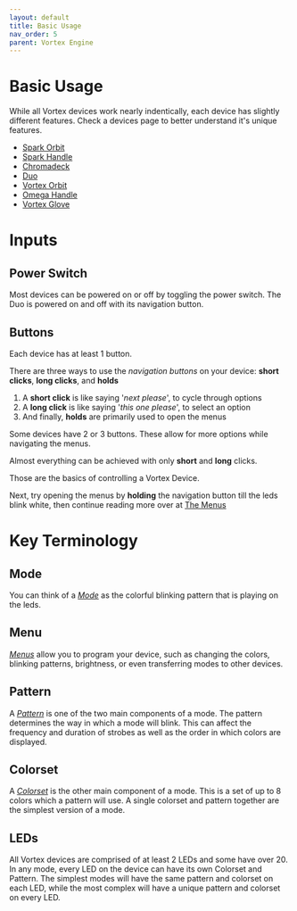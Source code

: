 ```yaml
---
layout: default
title: Basic Usage
nav_order: 5
parent: Vortex Engine
---
```


# Basic Usage
While all Vortex devices work nearly indentically, each device has slightly different features. Check a devices page to better understand it's unique features.

- [Spark Orbit](Spark_Orbit_guide)
- [Spark Handle](Spark_Handle_guide)
- [Chromadeck](Chromadeck_guide.html)
- [Duo](duo_guide)
- [Vortex Orbit](orbit_guide)
- [Omega Handle](handles_guide)
- [Vortex Glove](gloves_guide)

# Inputs

## Power Switch
Most devices can be powered on or off by toggling the power switch. The Duo is powered on and off with its navigation button.

## Buttons
Each device has at least 1 button.

There are three ways to use the _navigation buttons_ on your device: **short clicks**, **long clicks**, and **holds**

  1. A **short click** is like saying '_next please_', to cycle through options  
  2. A **long click** is like saying '_this one please_', to select an option
  3. And finally, **holds** are primarily used to open the menus 

Some devices have 2 or 3 buttons. These allow for more options while navigating the menus.

Almost everything can be achieved with only **short** and **long** clicks.

Those are the basics of controlling a Vortex Device.

Next, try opening the menus by **holding** the navigation button till the leds blink white, then continue reading more over at [The Menus](menus.html)

# Key Terminology

## Mode

You can think of a [_Mode_](modes.html) as the colorful blinking pattern that is playing on the leds.

## Menu

[_Menus_](menus.html) allow you to program your device, such as changing the colors, blinking patterns, brightness, or even transferring modes to other devices.

## Pattern

A [_Pattern_]() is one of the two main components of a mode. The pattern determines the way in which a mode will blink. This can affect the frequency and duration of strobes as well as the order in which colors are displayed.

## Colorset

A [_Colorset_](colorsets.html) is the other main component of a mode. This is a set of up to 8 colors which a pattern will use. A single colorset and pattern together are the simplest version of a mode.

## LEDs

All Vortex devices are comprised of at least 2 LEDs and some have over 20. In any mode, every LED on the device can have its own Colorset and Pattern. The simplest modes will have the same pattern and colorset on each LED, while the most complex will have a unique pattern and colorset on every LED.

